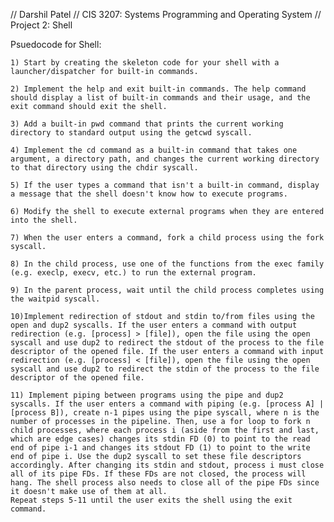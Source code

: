 // Darshil Patel
// CIS 3207: Systems Programming and Operating System
// Project 2: Shell

Psuedocode for Shell:

    1) Start by creating the skeleton code for your shell with a launcher/dispatcher for built-in commands.
    
    2) Implement the help and exit built-in commands. The help command should display a list of built-in commands and their usage, and the exit command should exit the shell.
    
    3) Add a built-in pwd command that prints the current working directory to standard output using the getcwd syscall.
    
    4) Implement the cd command as a built-in command that takes one argument, a directory path, and changes the current working directory to that directory using the chdir syscall.
    
    5) If the user types a command that isn't a built-in command, display a message that the shell doesn't know how to execute programs.
    
    6) Modify the shell to execute external programs when they are entered into the shell.
    
    7) When the user enters a command, fork a child process using the fork syscall.
    
    8) In the child process, use one of the functions from the exec family (e.g. execlp, execv, etc.) to run the external program.
    
    9) In the parent process, wait until the child process completes using the waitpid syscall.
    
    10)Implement redirection of stdout and stdin to/from files using the open and dup2 syscalls. If the user enters a command with output redirection (e.g. [process] > [file]), open the file using the open syscall and use dup2 to redirect the stdout of the process to the file descriptor of the opened file. If the user enters a command with input redirection (e.g. [process] < [file]), open the file using the open syscall and use dup2 to redirect the stdin of the process to the file descriptor of the opened file.
    
    11) Implement piping between programs using the pipe and dup2 syscalls. If the user enters a command with piping (e.g. [process A] | [process B]), create n-1 pipes using the pipe syscall, where n is the number of processes in the pipeline. Then, use a for loop to fork n child processes, where each process i (aside from the first and last, which are edge cases) changes its stdin FD (0) to point to the read end of pipe i-1 and changes its stdout FD (1) to point to the write end of pipe i. Use the dup2 syscall to set these file descriptors accordingly. After changing its stdin and stdout, process i must close all of its pipe FDs. If these FDs are not closed, the process will hang. The shell process also needs to close all of the pipe FDs since it doesn't make use of them at all.
    Repeat steps 5-11 until the user exits the shell using the exit command.
